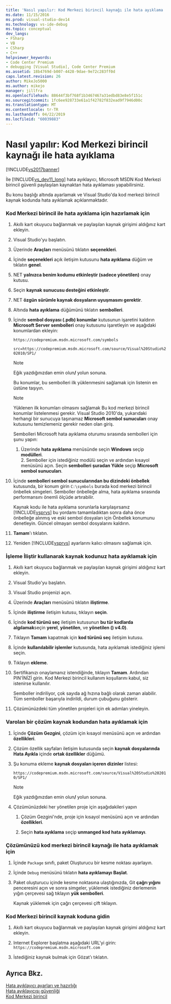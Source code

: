 ```yaml
---
title: 'Nasıl yapılır: Kod Merkezi birincil kaynağı ile hata ayıklama | Microsoft Docs'
ms.date: 11/15/2016
ms.prod: visual-studio-dev14
ms.technology: vs-ide-debug
ms.topic: conceptual
dev_langs:
- FSharp
- VB
- CSharp
- C++
helpviewer_keywords:
- Code Center Premium
- debugging [Visual Studio], Code Center Premium
ms.assetid: 18b4769d-b007-4428-9dae-9e72c283ff0d
caps.latest.revision: 26
author: MikeJo5000
ms.author: mikejo
manager: jillfra
ms.openlocfilehash: 88644f3bf768f1b3467467a31edbd83e8e5f151c
ms.sourcegitcommit: 1fc6ee928733e61a1f42782f832ead9f7946d00c
ms.translationtype: MT
ms.contentlocale: tr-TR
ms.lasthandoff: 04/22/2019
ms.locfileid: "60039883"
---
```

# <a name="how-to-debug-with-code-center-premium-source"></a>Nasıl yapılır: Kod Merkezi birincil kaynağı ile hata ayıklama
[!INCLUDE[vs2017banner](../includes/vs2017banner.md)]

İle [!INCLUDE[vs_dev11_long](../includes/vs-dev11-long-md.md)] hata ayıklayıcı, Microsoft MSDN Kod Merkezi birincil güvenli paylaşılan kaynaktan hata ayıklaması yapabilirsiniz.  
  
 Bu konu başlığı altında ayarlamak ve Visual Studio'da kod merkezi birincil kaynak kodunda hata ayıklamak açıklanmaktadır.  
  
### <a name="to-prepare-for-debugging-with-code-center-premium"></a>Kod Merkezi birincil ile hata ayıklama için hazırlamak için  
  
1. Akıllı kart okuyucu bağlanmak ve paylaşılan kaynak girişimi aldığınız kart ekleyin.  
  
2. Visual Studio'yu başlatın.  
  
3. Üzerinde **Araçları** menüsünü tıklatın **seçenekleri**.  
  
4. İçinde **seçenekleri** açık iletişim kutusunu **hata ayıklama** düğüm ve tıklatın **genel**.  
  
5. NET **yalnızca benim kodumu etkinleştir (sadece yönetilen)** onay kutusu.  
  
6. Seçin **kaynak sunucusu desteğini etkinleştir**.  
  
7. NET **özgün sürümle kaynak dosyaların uyuşmasını gerektir**.  
  
8. Altında **hata ayıklama** düğümünü tıklatın **sembolleri**.  
  
9. İçinde **sembol dosyası (.pdb) konumlar** kutusunun işaretini kaldırın **Microsoft Server sembolleri** onay kutusunu işaretleyin ve aşağıdaki konumlardan ekleyin:  
  
     `https://codepremium.msdn.microsoft.com/symbols`  
  
     `src=https://codepremium.msdn.microsoft.com/source/Visual%20Studio%202010/SP1/`  
  
   > [!NOTE]
   >  Eğik yazdığınızdan emin olun<strong>/</strong> yolun sonuna.  
  
     Bu konumlar, bu sembolleri ilk yüklenmesini sağlamak için listenin en üstüne taşıyın.  
  
   > [!NOTE]
   >  Yüklenen ilk konumları olmasını sağlamak Bu kod merkezi birincil konumlar listelenmesi gerekir. Visual Studio 2010'da, yukarıdaki herhangi bir sunucuya taşınamaz **Microsoft sembol sunucuları** onay kutusunu temizlemeniz gerekir neden olan giriş.  
   > 
   >  Sembolleri Microsoft hata ayıklama oturumu sırasında sembolleri için şunu yapın:  
   > 
   > 1. Üzerinde **hata ayıklama** menüsünde seçin **Windows** seçip **modülleri**.  
   >    2.  Semboller için istediğiniz modülü seçin ve ardından kısayol menüsünü açın. Seçin **sembolleri şuradan Yükle** seçip **Microsoft sembol sunucuları**.  
  
10. İçinde **sembolleri sembol sunucularından bu dizindeki önbellek** kutusunda, bir konum girin `C:\symbols` burada kod merkezi birincil önbellek simgeleri. Semboller önbelleğe alma, hata ayıklama sırasında performansını önemli ölçüde artırabilir.  
  
     Kaynak kodu ile hata ayıklama sorunlarla karşılaşırsanız [!INCLUDE[vsprvs](../includes/vsprvs-md.md)] bu yordamı tamamladıktan sonra daha önce önbelleğe alınmış ve eski sembol dosyaları için Önbellek konumunu denetleyin. Güncel olmayan sembol dosyalarını kaldırın.  
  
11. **Tamam**'ı tıklatın.  
  
12. Yeniden [!INCLUDE[vsprvs](../includes/vsprvs-md.md)] ayarlarını kalıcı olmasını sağlamak için.  
  
### <a name="to-debug-your-source-code-using-attach-to-process"></a>İşleme İliştir kullanarak kaynak kodunuz hata ayıklamak için  
  
1. Akıllı kart okuyucu bağlanmak ve paylaşılan kaynak girişimi aldığınız kart ekleyin.  
  
2. Visual Studio'yu başlatın.  
  
3. Visual Studio projenizi açın.  
  
4. Üzerinde **Araçları** menüsünü tıklatın **iliştirme**.  
  
5. İçinde **iliştirme** iletişim kutusu, tıklayın **seçin**.  
  
6. İçinde **kod türünü seç** iletişim kutusunun **bu tür kodlarda algılamak**seçin **yerel**, **yönetilen**, ve **yönetilen () v4.0)**.  
  
7. Tıklayın **Tamam** kapatmak için **kod türünü seç** iletişim kutusu.  
  
8. İçinde **kullanılabilir işlemler** kutusunda, hata ayıklamak istediğiniz işlemi seçin.  
  
9. Tıklayın **ekleme**.  
  
10. Sertifikanızı onaylamanız istendiğinde, tıklayın **Tamam**. Ardından PIN'İNİZİ girin. Kod Merkezi birincil kullanım koşullarını kabul, siz istenirse kullanılır.  
  
     Semboller indiriliyor, çok sayıda ağ hızına bağlı olarak zaman alabilir. Tüm semboller başarıyla indirildi, durum çubuğunu gösterir.  
  
11. Çözümünüzdeki tüm yönetilen projeleri için ek adımları yineleyin.  
  
### <a name="to-debug-source-code-from-an-existing-solution"></a>Varolan bir çözüm kaynak kodundan hata ayıklamak için  
  
1. İçinde **Çözüm Gezgini**, çözüm için kısayol menüsünü açın ve ardından **özellikleri**.  
  
2. Çözüm özellik sayfaları iletişim kutusunda seçin **kaynak dosyalarında Hata Ayıkla** içinde **ortak özellikler** düğümü.  
  
3. Şu konuma ekleme **kaynak dosyaları içeren dizinler** listesi:  
  
    `https://codepremium.msdn.microsoft.com/source/Visual%20Studio%202010/SP1/`  
  
   > [!NOTE]
   >  Eğik yazdığınızdan emin olun<strong>/</strong> yolun sonuna.  
  
4. Çözümünüzdeki her yönetilen proje için aşağıdakileri yapın  
  
   1. Çözüm Gezgini'nde, proje için kısayol menüsünü açın ve ardından **özellikleri**.  
  
   2. Seçin **hata ayıklama** seçip **unmanged kod hata ayıklamayı**.  
  
### <a name="to-debug-your-solution-with-code-center-premium-source"></a>Çözümünüzü kod merkezi birincil kaynağı ile hata ayıklamak için  
  
1. İçinde `Package` sınıfı, paket Oluşturucu bir kesme noktası ayarlayın.  
  
2. İçinde `Debug` menüsünü tıklatın **hata ayıklamayı Başlat**.  
  
3. Paket oluşturucu içinde kesme noktasına ulaştığınızda, Git **çağrı yığını** penceresini açın ve sonra simgeler, yüklemek istediğiniz derlemenin yığın çerçevesi sağ tıklayın **yük sembolleri**.  
  
     Kaynak yüklemek için çağrı çerçevesi çift tıklayın.  
  
### <a name="to-browse-source-code-on-code-center-premium"></a>Kod Merkezi birincil kaynak koduna gidin  
  
1. Akıllı kart okuyucu bağlanmak ve paylaşılan kaynak girişimi aldığınız kart ekleyin.  
  
2. Internet Explorer başlatma aşağıdaki URL'yi girin: `https://codepremium.msdn.microsoft.com`  
  
3. İstediğiniz kaynak bulmak için Gözat'ı tıklatın.  
  
## <a name="see-also"></a>Ayrıca Bkz.  
 [Hata ayıklayıcı ayarları ve hazırlığı](../debugger/debugger-settings-and-preparation.md)   
 [Hata ayıklayıcısı güvenliği](../debugger/debugger-security.md)   
 [Kod Merkezi birincil](https://www.microsoft.com/en-us/sharedsource/code-center-premium.aspx)

